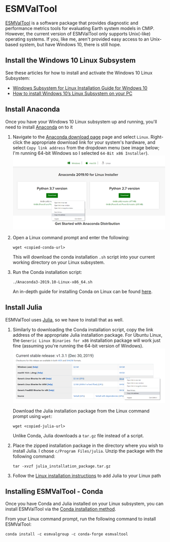 # ESMValTool
[ESMValTool](https://github.com/ESMValGroup/ESMValTool) is a software package that provides diagnostic and performance metrics tools for evaluating Earth system models in CMIP. However, the current version of ESMValTool only supports Unix(-like) operating systems. If you, like me, aren't provided easy access to an Unix-based system, but have Windows 10, there is still hope. 

## Install the Windows 10 Linux Subsystem
See these articles for how to install and activate the Windows 10 Linux Subsystem:
* [Windows Subsystem for Linux Installation Guide for Windows 10](https://docs.microsoft.com/en-us/windows/wsl/install-win10)
* [How to install Windows 10’s Linux Subsystem on your PC](https://www.onmsft.com/how-to/how-to-install-windows-10s-linux-subsystem-on-your-pc)

## Install Anaconda 
Once you have your Windows 10 Linux subsystem up and running, you'll need to install [Anaconda](https://www.anaconda.com/distribution/) on to it

1. Navigate to the [Anaconda download page](https://www.anaconda.com/distribution/) page and select `Linux`. Right-click the appropriate download link for your system's hardware, and select `Copy link address` from the dropdown menu (see image below; I'm running 64-bit Windows so I selected `64-Bit x86 Installer`).
![conda download](imgs/cond-dl.png)

2. Open a Linux command prompt and enter the following:
   ```
   wget <copied-conda-url>
   ```

   This will download the conda installation `.sh` script into your current working directory on your Linux subsystem. 

3. Run the Conda installation script:
   ```
   ./Anaconda3-2019.10-Linux-x86_64.sh
   ```
   An in-depth guide for installing Conda on Linux can be found [here](https://www.digitalocean.com/community/tutorials/how-to-install-anaconda-on-ubuntu-18-04-quickstart).
   
## Install Julia
ESMValTool uses [Julia](https://julialang.org/downloads/), so we have to install that as well.

1. Similarly to downloading the Conda installation script, copy the link address of the appropriate Julia installation package. For Ubuntu Linux, the `Generic Linux Binaries for x86` installation package will work just fine (assuming you're running the 64-bit version of Windows).
![julia download](imgs/julia-dl.png)

   Download the Julia installation package from the Linux command prompt using `wget`:
   ```
   wget <copied-julia-url>
   ```
   Unlike Conda, Julia downloads a `tar.gz` file instead of a script. 
   
2. Place the zipped installation package in the directory where you wish to install Julia. I chose `c/Program Files/julia`. Unzip the package with the following command:
   ```
   tar -xvzf julia_installation_package.tar.gz
   ```
   
3. Follow the [Linux installation instructions](https://julialang.org/downloads/platform/) to add Julia to your Linux path


## Installing ESMValTool - Conda
Once you have Conda and Julia installed on your Linux subsystem, you can install ESMValTool via the [Conda installation method](https://esmvaltool.readthedocs.io/en/latest/getting_started/install.html#conda-installation).

From your Linux command prompt, run the following command to install ESMValTool:
```
conda install -c esmvalgroup -c conda-forge esmvaltool
```
